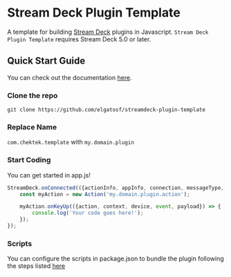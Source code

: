 
# Stream Deck Plugin Template

A template for building [Stream Deck](https://developer.elgato.com/documentation/stream-deck/) plugins in Javascript. `Stream Deck Plugin Template` requires Stream Deck 5.0 or later.

## Quick Start Guide

You can check out the documentation [here](https://developer.elgato.com/documentation/stream-deck/).

### Clone the repo

```git clone https://github.com/elgatosf/streamdeck-plugin-template```

### Replace Name

`com.chektek.template` with `my.domain.plugin`

### Start Coding

You can get started in app.js!

```javascript
StreamDeck.onConnected(({actionInfo, appInfo, connection, messageType, port, uuid}) => {
    const myAction = new Action('my.domain.plugin.action');

    myAction.onKeyUp(({action, context, device, event, payload}) => {
        console.log('Your code goes here!');
    });
});
```

### Scripts

You can configure the scripts in package.json to bundle the plugin following the steps listed [here](https://gist.github.com/ChekTek/5b2d18651ed2c87f19ea9ecd0dd3ce88)